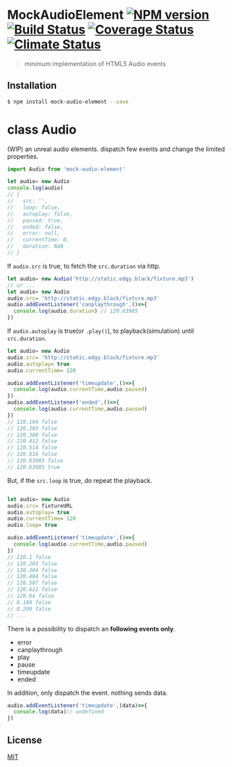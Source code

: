 # MockAudioElement [![NPM version][npm-image]][npm] [![Build Status][travis-image]][travis] [![Coverage Status][cover-image]][cover] [![Climate Status][climate-image]][climate]

> minimum implementation of HTML5 Audio events

## Installation

```bash
$ npm install mock-audio-element --save
```

# class Audio

(WIP) an unreal audio elements. dispatch few events and change the limited properties.

```js
import Audio from 'mock-audio-element'

let audio= new Audio
console.log(audio)
// {
//   src: '',
//   loop: false,
//   autoplay: false,
//   paused: true,
//   ended: false,
//   error: null,
//   currentTime: 0,
//   duration: NaN
// }
```

If `audio.src` is true, to fetch the `src.duration` via http.

```js
let audio= new Audio('http://static.edgy.black/fixture.mp3')
// or ...
let audio= new Audio
audio.src= 'http://static.edgy.black/fixture.mp3'
audio.addEventListener('canplaythrough',()=>{
  console.log(audio.duration) // 120.63985
})
```

If `audio.autoplay` is true(or `.play()`), to playback(simulation) until `src.duration`.

```js
let audio= new Audio
audio.src= 'http://static.edgy.black/fixture.mp3'
audio.autoplay= true
audio.currentTime= 120

audio.addEventListener('timeupdate',()=>{
  console.log(audio.currentTime,audio.paused)
})
audio.addEventListener('ended',()=>{
  console.log(audio.currentTime,audio.paused)
})
// 120.104 false
// 120.205 false
// 120.308 false
// 120.412 false
// 120.514 false
// 120.616 false
// 120.63985 false
// 120.63985 true
```

But, if the `src.loop` is true, do repeat the playback.

```js

let audio= new Audio
audio.src= fixtureURL
audio.autoplay= true
audio.currentTime= 120
audio.loop= true

audio.addEventListener('timeupdate',()=>{
  console.log(audio.currentTime,audio.paused)
})
// 120.1 false
// 120.203 false
// 120.304 false
// 120.404 false
// 120.507 false
// 120.611 false
// 120.64 false
// 0.104 false
// 0.209 false
// ...
```

There is a possibility to dispatch an __following events only__.

* error
* canplaythrough
* play
* pause
* timeupdate
* ended

In addition, only dispatch the event. nothing sends data.

```js
audio.addEventListener('timeupdate',(data)=>{
  console.log(data)// undefined
})
```

License
---
[MIT][License]

[License]: http://59naga.mit-license.org/

[sauce-image]: http://soysauce.berabou.me/u/59798/mock-audio-element.svg
[sauce]: https://saucelabs.com/u/59798
[npm-image]:https://img.shields.io/npm/v/mock-audio-element.svg?style=flat-square
[npm]: https://npmjs.org/package/mock-audio-element
[travis-image]: http://img.shields.io/travis/59naga/mock-audio-element.svg?style=flat-square
[travis]: https://travis-ci.org/59naga/mock-audio-element
[cover-image]: https://img.shields.io/codeclimate/github/59naga/mock-audio-element.svg?style=flat-square
[cover]: https://codeclimate.com/github/59naga/mock-audio-element/coverage
[climate-image]: https://img.shields.io/codeclimate/coverage/github/59naga/mock-audio-element.svg?style=flat-square
[climate]: https://codeclimate.com/github/59naga/mock-audio-element
